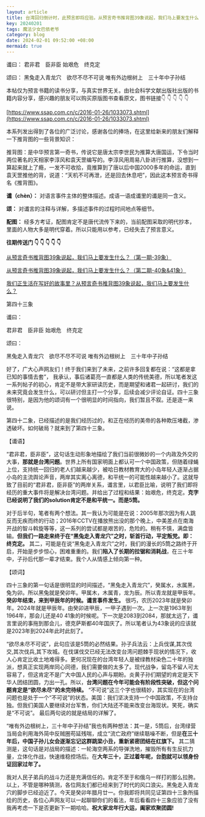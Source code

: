 ```yaml
---
layout: article
title: 台湾回归倒计时，此预言即将应验。从预言奇书推背图39象说起，我们马上要发生什么？（第四期-43象）
key: 20240201
tags: 魔法少女巴依老爷
category: blog
date: 2024-02-01 09:52:00 +08:00
mermaid: true
---
```

谶曰：
君非君　臣非臣
始艰危　终克定

颂曰：
黑兔走入青龙穴　欲尽不尽不可说
唯有外边根树上　三十年中子孙结
<!--more-->

本帖仅为预言书籍的读书分享，与真实世界无关。由社会科学文献出版社出版的书籍内容分享，感兴趣的朋友可以购买原版图书查看原文，图书链接👇 👇 👇 👇 👇

[https://www.ssap.com.cn/c/2016-01-26/1033073.shtml](https://www.ssap.com.cn/c/2016-01-26/1033073.shtml)



本系列发出得到了各位的广泛讨论，感谢各位的捧场，在这里给新来的朋友们解释一下推背图的一些背景知识：

推背图：是中华预言第一奇书，传说它是唐太宗李世民为推算大唐国运，下令当时两位著名的天相家李淳风和袁天罡编写的。李淳风用周易八卦进行推算，没想到一算起来就上了瘾，一发不可收拾，竟推算到了唐以后中国2000多年的命运，直到袁天罡推他的背，说道：“天机不可再泄，还是回去休息吧”，因此这本预言奇书得名《推背图》。

**谶（chèn）：** 对语言事件主体的整体描述。成语一语成谶里的谶是同一含义。

**颂：** 对谶言的注释与详解，多描述事件的过程时间地点等细节。

**配图：** 经多方考证，配图肯定不是唐代流传下来的，当前配图采取的明代抄本，里面的人物大多是明代穿着。所以只能用以参考，已经失去了预言意义。

**往期传送门 👇 👇 👇 👇 👇**

[从预言奇书推背图39象说起，我们马上要发生什么？（第一期-39象）](https://xinsheng.huawei.com/next/#/detail?uuid=969754861417205760)

[从预言奇书推背图39象说起，我们马上要发生什么？（第二期-40象&41象）](https://xinsheng.huawei.com/next/#/detail?uuid=970461181355159552) 

[我们正生活在写好的故事里？从预言奇书推背图39象说起，我们马上要发生什么？](https://yangliu0803.github.io/blog/2024/02/01/reference42.html)



第四十三象

谶曰：

君非君　臣非臣
始艰危　终克定

颂曰：

黑兔走入青龙穴　欲尽不尽不可说
唯有外边根树上　三十年中子孙结





好了，广大心声网友们！终于我们来到了未来，之前许多回复都在说：“这都是拿已知的事情去套”， 我承认，事后诸葛亮一直都是人类的传统美德，所以笔者发这一系列帖子的初心，肯定不是带大家研读历史，而是期望和诸君一起研讨，我们的未来究竟会发生什么，可以研讨但主打一个分享，后续会减少评论自证。四十三象很特别，是因为他的颂词有一个很明显的时间指向，我们暂且不叙。还是逐一来说。

第四十二象，已经描述的是我们经历过的，和正在经历的美帝的各种欺压堵截，渗透破坏。如何破局？就来到了第四十三象。



【谶语】

“君非君，臣非臣”，这句话生动形象地描绘了我们当前很微妙的一个内政及外交的大事，**那就是台湾问题**。世界上所有国家明面上都认可一个中国政策，但随着绿蝇上位，支持统一回归的老人们越来越少，被哈日教材教育大的小岛年轻人逐渐占据小岛的主流舆论声音，两岸其实离心离德，和平统一的可能性越来越小了。这就导致了目前的“君非君，臣非臣”的两岸关系，谶言里，以君臣比喻，说明了我们即将经历的重大事件将是解决台湾问题。并给出了过程和结果：始艰危，终克定。**克字已经说明了我们的solution肯定不是和平统一。而是5筒。**

对于后半句，笔者有两个想法。其一我认为可能是在说：2005年那次因为有人跳反而无疾而终的行动；2016年CCTV在播放熊出没的那个晚上，中美差点在南海开战的智斗斡旋等等，这一系列的尝试都是艰苦的，危险的。稍有不慎，满盘皆输。**但我们一路走来终于在“黑兔走入青龙穴”之时，斩首行动，平定叛党。即：终克定。** 其二，可能是在说“黑兔走入青龙穴”之时，我们的漫长的5筒之路终于开启，开始是步步惊心，困难重重的。我们**陷入了长期的拉锯和消耗战**，在三十年中，子孙后代那一辈才结束。我个人从情感上倾向第一种。



【颂词】

四十三象的第一句话是很明显的时间描述，“黑兔走入青龙穴”，癸属水，水属黑，兔为卯。所以黑兔就是癸卯年。甲属木，木属青，龙为辰。所以青龙就是甲辰年。**癸卯年结束，来到甲辰年的时候。谶言事件发生。** 很巧，农历2023年就是癸卯年。2024年就是甲辰年。由癸卯进甲辰，一甲子遇到一次。上一次是1963年到1964年，那会儿还是40 41象的时候呢。下一次是2083到2084，那就太远了，谶言里说的事拖到那会儿，德克萨斯都40年国庆了。所以笔者认为43象说的应该就是2023年到2024年此时此刻了。

“欲尽未尽不可说”，此句应该是5筒的必然结果。孙子兵法云：上兵伐谋,其次伐交,其次伐兵,其下攻城。在伐谋伐交已经无法改变台湾问题棘手现状的情况下，收人心肯定比收土地难得多。更何况现在的台湾年轻人是被绿教材染色二十年的独派，想真正实现两岸同心同德，我们需要做的太多了。现代战争，留岛不留人可太容易了，但这肯定不是广大中国人民的心声与期盼。炎黄子孙们期望的肯定是天下华人团结团圆，力出一孔。所以，**台湾问题在今年可能会有阶段性突破，但这个问题肯定是“欲尽未尽”的未完待续。** “不可说”这三个字也很精妙，其实现在的台湾问题也是处于一个“不可说”的状态。美国：我们坚决支持一个中国政策，不支持台独。但我们美国人要继续对台军售，你们大陆还不能来改变台海现状。笑死，确实是“不可说”。 最后两句说的就是结局的详解了。

“唯有外边根树上，三十年中子孙结”我也有两种想法：其一是，5筒后，台湾绿营当局会利用海外简中反贼圈苟延残喘，成立“流亡政府”继续聒噪不断，但是**在三十年后，中国子孙儿女会逐渐忘记这群跳梁小丑，重新紧密团结在红旗下。** 其二猜测是，这句话是对战局的描述：一轮海空两系的导弹洗地，摧毁所有有生反抗力量，立体化作战，快速维稳控场后。在**大年三十，正过着年呢，台胞就可以领身份证回家过年了。** 

我对人民子弟兵的战斗力还是充满信任的。肯定不至于和俄乌一样打的那么拉胯。以上，不管是哪种猜测，各位网友们都已经来到了时代的风口浪尖。黑兔走入青龙穴的脚步已经迫近了。今天是癸卯年腊月廿一。你我即将共同见证第四十三象所描绘的历史，各位心声网友可以一起聊聊你们的看法，年后看看四十三象应验了没有我再考虑一下是否更新下一期哈哈。**祝大家龙年行大运，阖家欢聚团圆!**

